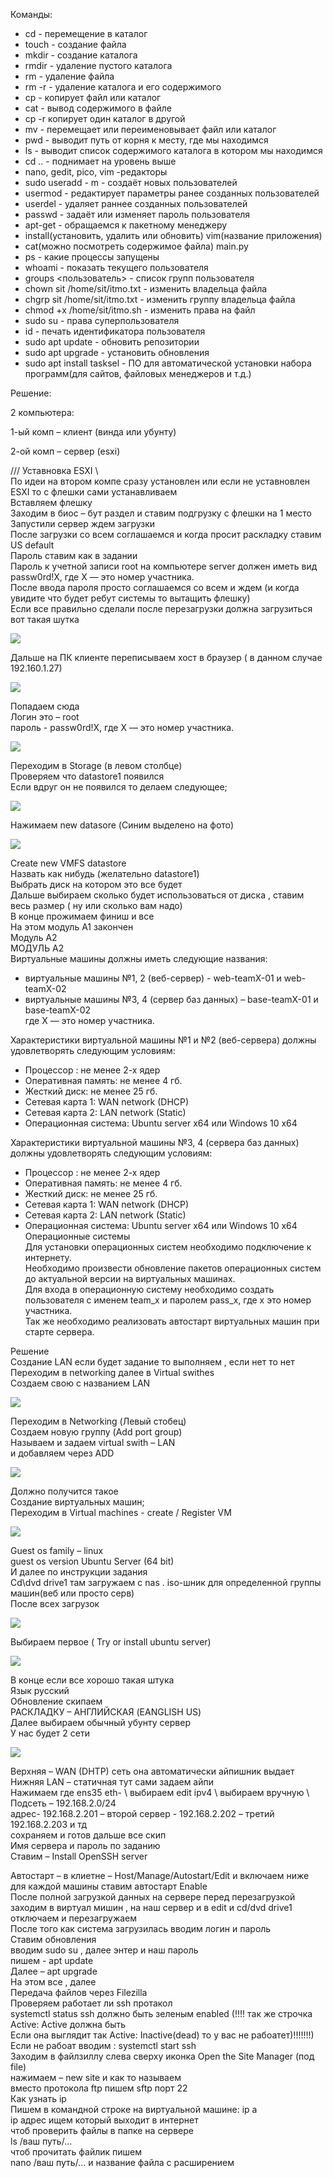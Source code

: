 Команды:
- cd - перемещение в каталог 
- touch - создание файла 
- mkdir - создание каталога 
- rmdir - удаление пустого каталога 
- rm - удаление файла 
- rm -r - удаление каталога и его содержимого 
- cp - копирует файл или каталог 
- cat - вывод содержимого в файле 
- cp -r копирует один каталог в другой 
- mv - перемещает или переименовывает файл или каталог 
- pwd - выводит путь от корня к месту, где мы находимся 
- ls - выводит список содержимого каталога в котором мы находимся 
- cd .. - поднимает на уровень выше 
- nano, gedit, pico, vim -редакторы 
- sudo useradd - m - создаёт новых пользователей 
- usermod - редактирует параметры ранее созданных пользователей 
- userdel - удаляет раннее созданных пользователей 
- passwd - задаёт или изменяет пароль пользователя 
- apt-get - обращаемся к пакетному менеджеру 
- install(установить, удалить или обновить) vim(название приложения) 
- cat(можно посмотреть содержимое файла) main.py 
- ps - какие процессы запущены 
- whoami - показать текущего пользователя 
- groups <пользователь> - список групп пользователя
- chown sit /home/sit/itmo.txt - изменить владельца файла 
- chgrp sit /home/sit/itmo.txt - изменить группу владельца файла 
- chmod +x /home/sit/itmo.sh - изменить права на файл 
- sudo su - права суперпользователя 
- id - печать идентификатора пользователя 
- sudo apt update - обновить репозитории 
- sudo apt upgrade - установить обновления 
- sudo apt install tasksel - ПО для автоматической установки набора программ(для сайтов, файловых менеджеров и т.д.)

Решение:

2 компьютера:

1-ый комп – клиент (винда или убунту)

2-ой комп – сервер (esxi)

/// Уставновка ESXI \\\
По идеи на втором компе сразу установлен или если не уставновлен ESXI то с флешки сами устанавливаем </br>
Вставляем флешку</br>
Заходим в биос – бут раздел и ставим подгрузку с флешки на 1 место</br>
Запустили сервер ждем загрузки </br>
После загрузки со всем соглашаемся и когда просит раскладку ставим US default</br>
Пароль ставим как в задании </br>
Пароль к учетной записи root на компьютере server должен иметь вид passw0rd!X, где Х — это номер участника.</br>
После ввода пароля просто соглашаемся со всем и ждем (и когда увидите что будет ребут системы то вытащить флешку)</br>
Если все правильно сделали после перезагрузки должна загрузиться вот такая шутка </br>

 <img src="./img/a/image1.png">

Дальше на ПК клиенте переписываем хост в браузер ( в данном случае 192.160.1.27)</br>

 <img src="./img/a/image2.png">
 
Попадаем сюда </br>
Логин это – root</br>
пароль - passw0rd!X, где Х — это номер участника.</br>

 <img src="./img/a/image3.png">
 
Переходим в Storage (в левом столбце)</br>
Проверяем что datastore1 появился</br>
Если вдруг он не появился то делаем следующее;</br>

   <img src="./img/a/image4.png">

Нажимаем new datasore (Синим выделено на фото)</br>

 <img src="./img/a/image5.png">
 
Create new VMFS datastore</br>
Назвать как нибудь (желательно datastore1)</br>
Выбрать диск на котором это все будет</br>
Дальше выбираем сколько будет использоваться от диска , ставим весь размер ( ну или сколько вам надо)</br>
В конце прожимаем финиш и все</br>
На этом модуль А1 закончен  </br>
Модуль А2</br>
МОДУЛЬ А2</br>
Виртуальные машины должны иметь следующие названия: </br>
- виртуальные машины №1, 2 (веб-сервер)  - web-teamX-01 и web-teamX-02</br>
- виртуальные машины №3, 4 (сервер баз данных) – base-teamX-01 и base-teamX-02</br>
где Х — это номер участника.</br>

Характеристики виртуальной машины №1 и №2 (веб-сервера) должны удовлетворять следующим условиям: </br>
 - Процессор : не менее 2-х ядер
 - Оперативная память: не менее 4 гб.
 - Жесткий диск: не менее 25 гб.
 - Сетевая карта 1: WAN network (DHCP)
- Сетевая карта 2: LAN network (Static)
 - Операционная система: Ubuntu server x64 или Windows 10 x64 </br>

Характеристики виртуальной машины №3, 4 (сервера баз данных) должны удовлетворять следующим условиям: 
 - Процессор : не менее 2-х ядер
 - Оперативная память: не менее 4 гб.
 - Жесткий диск: не менее 25 гб.
 - Сетевая карта 1: WAN network (DHCP)
- Сетевая карта 2: LAN network (Static)
 - Операционная система: Ubuntu server x64 или Windows 10 x64</br>
Операционные системы</br>
Для установки операционных систем необходимо подключение к интернету. </br>
Необходимо произвести обновление пакетов операционных систем до актуальной версии на виртуальных машинах.</br>
Для входа в операционную систему необходимо создать пользователя с именем team_x и паролем pass_x, где x это номер участника. </br>
Так же необходимо реализовать автостарт виртуальных машин при старте сервера.</br>
 
Решение </br>
Создание LAN если будет задание то выполняем , если нет то нет</br>
Переходим в networking далее в Virtual swithes</br>
Создаем свою с названием LAN  </br>

 <img src="./img/a/image6.png">

Переходим в Networking (Левый стобец)</br>
Создаем новую группу (Add port group)</br>
Называем и задаем virtual swith – LAN </br>
и добавляем через ADD</br>

 <img src="./img/a/image7.png">
 

Должно получится такое </br>
Создание виртуальных машин;</br>
Переходим в Virtual machines -  create / Register VM</br>

 
 <img src="./img/a/image8.png">

Guest os family – linux</br>
guest os version Ubuntu Server (64 bit)</br>
И далее по инструкции задания</br>
Cd\dvd drive1 там загружаем с nas . iso-шник для определенной группы машин(веб или просто серв)</br>
После всех загрузок </br>

  <img src="./img/a/image9.png">

Выбираем первое ( Try or install ubuntu server)</br>

  <img src="./img/a/image10.png">
 
В конце если все хорошо такая штука</br>
Язык русский</br>
Обновление скипаем</br>
РАСКЛАДКУ – АНГЛИЙСКАЯ (EANGLISH US)</br>
Далее выбираем обычный убунту сервер</br>
У нас будет 2 сети</br>
 
  <img src="./img/a/image11.png">

Верхняя – WAN (DHTP) сеть она автоматически айпишник выдает</br>
Нижняя LAN – статичная тут сами задаем айпи </br>
Нажимаем где ens35 eth- \ выбираем edit ipv4 \ выбираем вручную \ </br>
Подсеть – 192.168.2.0/24</br>
адрес- 192.168.2.201 – второй сервер - 192.168.2.202 – третий 192.168.2.203 и тд</br>
сохраняем и готов дальше все скип</br>
Имя сервера и пароль по заданию</br>
 Ставим – Install OpenSSH server</br>

Автостарт – в клиетне – Host/Manage/Autostart/Edit и включаем ниже для каждой машины ставим автостарт Enable</br>
После полной загрузкой данных на сервере перед перезагрузкой заходим в виртуал мишин , на наш сервер и в edit и cd/dvd drive1 отключаем и перезагружаем</br>
После того как система загрузилась вводим логин и пароль</br>
Ставим обновления</br>
вводим sudo su , далее энтер и наш пароль</br>
пишем -  apt update</br>
Далее – apt upgrade</br>
На этом все , далее </br>
Передача файлов через Filezilla</br>
Проверяем работает ли ssh протакол</br>
systemctl status ssh должно быть зеленым enabled (!!!! так же строчка Active: Active должна быть</br>
Если она выглядит так Active: Inactive(dead) то у вас не рабоатет)!!!!!!!)</br>
Если не рабоат вводим : systemctl start ssh</br>
Заходим в файлзиллу слева сверху иконка Open the Site Manager (под file)</br>
нажимаем – new site и как то называем </br>
вместо протокола ftp пишем sftp порт 22</br>
Как узнать ip </br>
Пишем в командной строке на виртуальной машине: ip a</br>
ip адрес ищем который выходит в интернет</br>
чтоб проверить файлы в папке на сервере </br>
ls /ваш путь/…</br>
чтоб прочитать файлик пишем </br>
nano /ваш путь/… и название файла с расширением</br>
